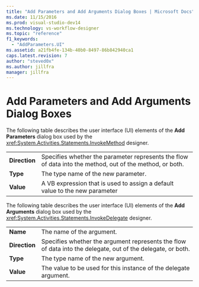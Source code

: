 ```yaml
---
title: "Add Parameters and Add Arguments Dialog Boxes | Microsoft Docs"
ms.date: 11/15/2016
ms.prod: visual-studio-dev14
ms.technology: vs-workflow-designer
ms.topic: "reference"
f1_keywords:
  - "AddParameters.UI"
ms.assetid: a21fb4fe-134b-40b0-8497-86b842940ca1
caps.latest.revision: 7
author: "steved0x"
ms.author: jillfra
manager: jillfra
---
```

# Add Parameters and Add Arguments Dialog Boxes
The following table describes the user interface (UI) elements of the **Add Parameters** dialog box used by the <xref:System.Activities.Statements.InvokeMethod> designer.

|||
|-|-|
|**Direction**|Specifies whether the parameter represents the flow of data into the method, out of the method, or both.|
|**Type**|The type name of the new parameter.|
|**Value**|A VB expression that is used to assign a default value to the new parameter|

 The following table describes the user interface (UI) elements of the **Add Arguments** dialog box used by the <xref:System.Activities.Statements.InvokeDelegate> designer.

|||
|-|-|
|**Name**|The name of the argument.|
|**Direction**|Specifies whether the argument represents the flow of data into the delegate, out of the delegate, or both.|
|**Type**|The type name of the new argument.|
|**Value**|The value to be used for this instance of the delegate argument.|